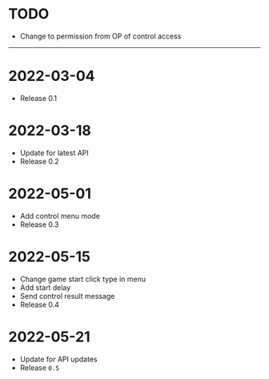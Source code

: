 # TODO
- Change to permission from OP of control access


---


# 2022-03-04
- Release 0.1

# 2022-03-18
- Update for latest API
- Release 0.2

# 2022-05-01
- Add control menu mode
- Release 0.3

# 2022-05-15
- Change game start click type in menu
- Add start delay
- Send control result message
- Release 0.4

# 2022-05-21
- Update for API updates
- Release `0.5`